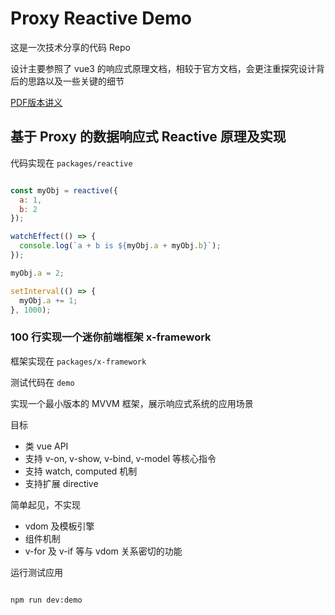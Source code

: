 # Proxy Reactive Demo

这是一次技术分享的代码 Repo

设计主要参照了 vue3 的响应式原理文档，相较于官方文档，会更注重探究设计背后的思路以及一些关键的细节

[PDF版本讲义](https://github.com/Nihiue/proxy-reactive-demo/blob/master/doc/doc.pdf)

## 基于 Proxy 的数据响应式 Reactive 原理及实现

代码实现在 `packages/reactive`

```javascript

const myObj = reactive({
  a: 1,
  b: 2
});

watchEffect(() => {
  console.log(`a + b is ${myObj.a + myObj.b}`);
});

myObj.a = 2;

setInterval(() => {
  myObj.a += 1;
}, 1000);

```


### 100 行实现一个迷你前端框架 x-framework

框架实现在 `packages/x-framework`

测试代码在 `demo`

实现一个最小版本的 MVVM 框架，展示响应式系统的应用场景

目标

- 类 vue API
- 支持 v-on, v-show, v-bind, v-model 等核心指令
- 支持 watch, computed 机制
- 支持扩展 directive

简单起见，不实现

- vdom 及模板引擎
- 组件机制
- v-for 及 v-if 等与 vdom 关系密切的功能

运行测试应用

```bash

npm run dev:demo

```